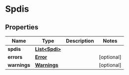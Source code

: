 # Spdis

## Properties
Name | Type | Description | Notes
------------ | ------------- | ------------- | -------------
**spdis** | [**List&lt;Spdi&gt;**](Spdi.md) |  | 
**errors** | [**Error**](Error.md) |  |  [optional]
**warnings** | [**Warnings**](Warnings.md) |  |  [optional]
